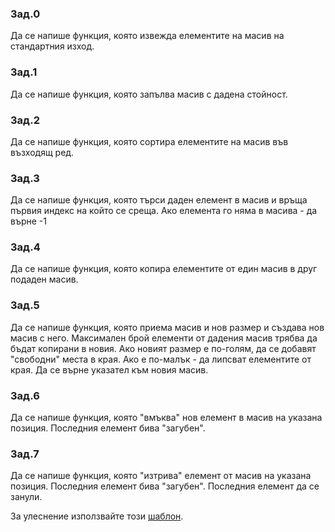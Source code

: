 ### Зад.0
Да се напише функция, която извежда елементите на масив на стандартния изход.

### Зад.1
Да се напише функция, която запълва масив с дадена стойност.

### Зад.2
Да се напише функция, която сортира елементите на масив във възходящ ред.

### Зад.3
Да се напише функция, която търси даден елемент в масив и връща първия индекс на който се среща. Ако елемента го няма в масива - да върне -1

### Зад.4
Да се напише функция, която копира елементите от един масив в друг подаден масив.

### Зад.5
Да се напише функция, която приема масив и нов размер и създава нов масив с него. Максимален брой елементи от дадения масив трябва да бъдат копирани в новия. Ако новият размер е по-голям, да се добавят "свободни" места в края. Ако е по-малък - да липсват елементите от края. Да се върне указател към новия масив.

### Зад.6
Да се напише функция, която "вмъква" нов елемент в масив на указана позиция. Последния елемент бива "загубен".

### Зад.7
Да се напише функция, която "изтрива" елемент от масив на указана позиция. Последния елемент бива "загубен". Последния елемент да се занули.

За улеснение използвайте този [шаблон](intarrayutils.cpp).
